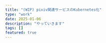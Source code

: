 ```yaml
---
title: "(WIP) pixiv関連サービスのKubernetes化"
type: "work"
date: 2025-01-06
description: "やっていきます"
tags: []
featured: true
---
```

